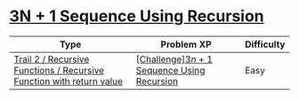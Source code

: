 # [3N + 1 Sequence Using Recursion](https://www.codetree.ai/trails/complete/curated-cards/challenge-3n-plus-1-sequence-with-recursive-function)

|Type|Problem XP|Difficulty|
|---|---|---|
|[Trail 2 / Recursive Functions / Recursive Function with return value](https://www.codetree.ai/trail-info/novice-mid/)|[[Challenge]3$n$ + 1 Sequence Using Recursion](https://www.codetree.ai/trails/complete/curated-cards/challenge-3n-plus-1-sequence-with-recursive-function/)|Easy|

